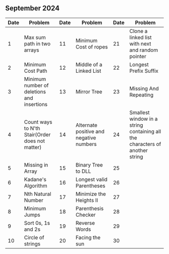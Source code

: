 ## September 2024

| Date | Problem                                         | Date | Problem                                 | Date | Problem                                                                     |
| ---- | ----------------------------------------------- | ---- | --------------------------------------- | ---- | --------------------------------------------------------------------------- |
| 1    | Max sum path in two arrays                      | 11   | Minimum Cost of ropes                   | 21   | Clone a linked list with next and random pointer                            |
| 2    | Minimum Cost Path                               | 12   | Middle of a Linked List                 | 22   | Longest Prefix Suffix                                                       |
| 3    | Minimum number of deletions and insertions      | 13   | Mirror Tree                             | 23   | Missing And Repeating                                                       |
| 4    | Count ways to N'th Stair(Order does not matter) | 14   | Alternate positive and negative numbers | 24   | Smallest window in a string containing all the characters of another string |
| 5    | Missing in Array                                | 15   | Binary Tree to DLL                      | 25   |                                                                             |
| 6    | Kadane's Algorithm                              | 16   | Longest valid Parentheses               | 26   |                                                                             |
| 7    | Nth Natural Number                              | 17   | Minimize the Heights II                 | 27   |                                                                             |
| 8    | Minimum Jumps                                   | 18   | Parenthesis Checker                     | 28   |                                                                             |
| 9    | Sort 0s, 1s and 2s                              | 19   | Reverse Words                           | 29   |                                                                             |
| 10   | Circle of strings                               | 20   | Facing the sun                          | 30   |                                                                             |
